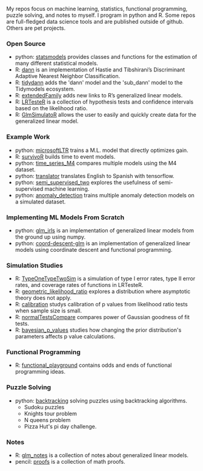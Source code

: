 My repos focus on machine learning, statistics, functional programming, puzzle solving, and notes to myself. I program in python and R. Some repos are full-fledged data science tools and are published outside of github. Others are pet projects.

### Open Source

-   python: [statsmodels](https://www.statsmodels.org/stable/index.html) provides classes and functions for the estimation of many different statistical models.
-   R: [dann](https://github.com/gmcmacran/dann) is an implementation of Hastie and Tibshirani’s Discriminant Adaptive Nearest Neighbor Classification.
-   R: [tidydann](https://github.com/gmcmacran/tidydann) adds the 'dann' model and the 'sub_dann' model to the Tidymodels ecosystem.
-   R: [extendedFamily](https://github.com/gmcmacran/extendedFamily) adds new links to R’s generalized linear models.
-   R: [LRTesteR](https://github.com/gmcmacran/LRTesteR) is a collection of hypothesis tests and confidence intervals based on the likelihood ratio.
-   R: [GlmSimulatoR](https://github.com/gmcmacran/GlmSimulatoR) allows the user to easily and quickly create data for the generalized linear model.

### Example Work

-   python: [microsoftLTR](https://github.com/gmcmacran/microsoftLTR) trains a M.L. model that directly optimizes gain.
-   R: [survivoR](https://github.com/gmcmacran/survivoR) builds time to event models.
-   python: [time_series_M4](https://github.com/gmcmacran/time_series_M4) compares multiple models using the M4 dataset.
-   python: [translator](https://github.com/gmcmacran/translator) translates English to Spanish with tensorflow.
-   python: [semi_supervised_two](https://github.com/gmcmacran/semi_supervised_two) explores the usefulness of semi-supervised machine learning.
-   python: [anomaly_detection](https://github.com/gmcmacran/anomaly_detection) trains multiple anomaly detection models on a simulated dataset.

### Implementing ML Models From Scratch

-   python: [glm_irls](https://github.com/gmcmacran/glm_irls) is an implementation of generalized linear models from the ground up using numpy.
-   python: [coord-descent-glm](https://github.com/gmcmacran/coord-descent-glm) is an implementation of generalized linear models using coordinate descent and functional programming.

### Simulation Studies

-   R: [TypeOneTypeTwoSim](https://github.com/gmcmacran/TypeOneTypeTwoSim) is a simulation of type I error rates, type II error rates, and coverage rates of functions in LRTesteR.
-   R: [geometric_likelihood_ratio](https://github.com/gmcmacran/geometric_likelihood_ratio) explores a distribution where asymptotic theory does not apply.
-   R: [calibration](https://github.com/gmcmacran/calibration) studys calibration of p values from likelihood ratio tests when sample size is small.
-   R: [normalTestsCompare](https://github.com/gmcmacran/normalTestsCompare) compares power of Gaussian goodness of fit tests.
-   R: [bayesian_p_values](https://github.com/gmcmacran/bayesian_p_values) studies how changing the prior distribution's parameters affects p value calculations.

### Functional Programming

-   R: [functional_playground](https://github.com/gmcmacran/functional_playground) contains odds and ends of functional programming ideas.

### Puzzle Solving

-   python: [backtracking](https://github.com/gmcmacran/backtracking) solving puzzles using backtracking algorithms.
    -   Sudoku puzzles
    -   Knights tour problem
    -   N queens problem
    -   Pizza Hut's pi day challenge.

### Notes

-   R: [glm_notes](https://github.com/gmcmacran/glm_notes) is a collection of notes about generalized linear models.
-   pencil: [proofs](https://github.com/gmcmacran/proofs) is a collection of math proofs.
